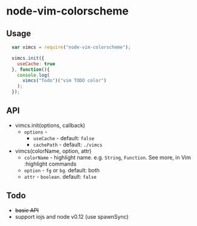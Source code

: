 # node-vim-colorscheme

## Usage
```js
  var vimcs = require("node-vim-colorscheme");

  vimcs.init({
    useCache: true
  }, function(){
    console.log(
      vimcs("Todo")("vim TODO color")
    );
  });
```

## API
+ vimcs.init(options, callback)
  + `options` -
    + `useCache` - default: `false`
    + `cachePath` - default: `./vimcs`
+ vimcs(colorName, option, attr)
  + `colorName` - highlight name. e.g. `String`, `Function`. See more, in Vim :highlight commands
  + `option` - `fg` or `bg`. default: both
  + `attr` - `boolean`. default: `false`

## Todo
+ ~~basic API~~
+ support iojs and node v0.12 (use spawnSync)
